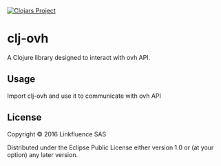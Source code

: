 [![Clojars Project](https://img.shields.io/clojars/v/luhhujbb/clj-ovh.svg)](https://clojars.org/luhhujbb/clj-ovh)

# clj-ovh

A Clojure library designed to interact with ovh API.

## Usage

Import clj-ovh and use it to communicate with ovh API

## License

Copyright © 2016 Linkfluence SAS

Distributed under the Eclipse Public License either version 1.0 or (at
your option) any later version.
